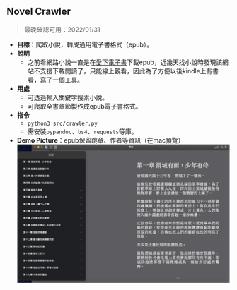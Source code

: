 Novel Crawler
---

> 最晚確認可用：2022/01/31

- **目標**：爬取小說，轉成通用電子書格式（epub）。
- **說明**
  - 之前看網路小說一直是在[愛下電子書](https://tw.ixdzs.com/novel/%E5%B0%87%E5%A4%9C)下載epub，近幾天找小說時發現該網站不支援下載閱讀了，只能線上觀看，因此為了方便以後kindle上有書看，寫了一個工具。
- **用處**
  - 可透過輸入關鍵字搜索小說。
  - 可爬取全書章節製作成epub電子書格式。
- **指令**
  - `python3 src/crawler.py`
  - 需安裝`pypandoc`、`bs4`、`requests`等庫。
- **Demo Picture**：epub保留跳章、作者等資訊（在mac預覽）
  ![](img/1.png)